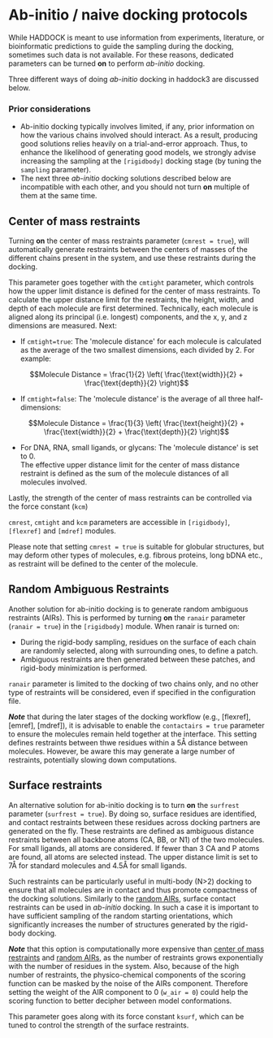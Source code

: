 # Ab-initio / naive docking protocols

While HADDOCK is meant to use information from experiments, literature, or bioinformatic predictions to guide the sampling during the docking, sometimes such data is not available.
For these reasons, dedicated parameters can be turned **on** to perform _ab-initio_ docking.

Three different ways of doing _ab-initio_ docking in haddock3 are discussed below.

### Prior considerations

- Ab-initio docking typically involves limited, if any, prior information on how the various chains involved should interact. As a result, producing good solutions relies heavily on a trial-and-error approach. Thus, to enhance the likelihood of generating good models, we strongly advise increasing the sampling at the `[rigidbody]` docking stage (by tuning the `sampling` parameter).
- The next three _ab-initio_ docking solutions described below are incompatible with each other, and you should not turn **on** multiple of them at the same time.

## Center of mass restraints

Turning **on** the center of mass restraints parameter (`cmrest = true`), will automatically generate restraints between the centers of masses of the different chains present in the system, and use these restraints during the docking.

This parameter goes together with the `cmtight` parameter, which controls how the upper limit distance is defined for the center of mass restraints.
To calculate the upper distance limit for the restraints, the height, width, and depth of each molecule are first determined. Technically, each molecule is aligned along its principal (i.e. longest) components, and the x, y, and z dimensions are measured. Next:

- If `cmtight=true`: The 'molecule distance' for each molecule is calculated as the average of the two smallest dimensions, each divided by 2. For example:

```math
Molecule Distance = \frac{1}{2} \left( \frac{\text{width}}{2} + \frac{\text{depth}}{2} \right)
```

- If `cmtight=false`: The 'molecule distance' is the average of all three half-dimensions:

```math
Molecule Distance = \frac{1}{3} \left( \frac{\text{height}}{2} + \frac{\text{width}}{2} + \frac{\text{depth}}{2} \right)
```

- For DNA, RNA, small ligands, or glycans: The 'molecule distance' is set to 0.  
  The effective upper distance limit for the center of mass distance restraint is defined as the sum of the molecule distances of all molecules involved.

Lastly, the strength of the center of mass restraints can be controlled via the force constant (`kcm`)

`cmrest`, `cmtight` and `kcm` parameters are accessible in `[rigidbody]`, `[flexref]` and `[mdref]` modules.

Please note that setting `cmrest = true` is suitable for globular structures, but may deform other types of molecules, e.g. fibrous proteins, long bDNA etc., as restraint will be defined to the center of the molecule.

## Random Ambiguous Restraints

Another solution for ab-initio docking is to generate random ambiguous restraints (AIRs).
This is performed by turning **on** the `ranair` parameter (`ranair = true`) in the `[rigidbody]` module.
When ranair is turned on:

- During the rigid-body sampling, residues on the surface of each chain are randomly selected, along with surrounding ones, to define a patch.
- Ambiguous restraints are then generated between these patches, and rigid-body minimization is performed.

`ranair` parameter is limited to the docking of two chains only, and no other type of restraints will be considered, even if specified in the configuration file.

**_Note_** that during the later stages of the docking workflow (e.g., [flexref], [emref], [mdref]), it is advisable to enable the `contactairs = true` parameter to ensure the molecules remain held together at the interface. This setting defines restraints between thwe residues within a 5Å distance between molecules. However, be aware this may generate a large number of restraints, potentially slowing down computations.

## Surface restraints

An alternative solution for ab-initio docking is to turn **on** the `surfrest` parameter (`surfrest = true`).
By doing so, surface residues are identified, and contact restraints between these residues across docking partners are generated on the fly.
These restraints are defined as ambiguous distance restraints between all backbone atoms (CA, BB, or N1) of the two molecules. For small ligands, all atoms are considered.
If fewer than 3 CA and P atoms are found, all atoms are selected instead.
The upper distance limit is set to 7Å for standard molecules and 4.5Å for small ligands.

Such restraints can be particularly useful in multi-body (N>2) docking to ensure that all molecules are in contact and thus promote compactness of the docking solutions.
Similarly to the [random AIRs](#random-ambiguous-restraints), surface contact restraints can be used in _ab-initio_ docking. In such a case it is important to have sufficient sampling of the random starting orientations, which significantly increases the number of structures generated by the rigid-body docking.

**_Note_** that this option is computationally more expensive than [center of mass restraints](#center-of-mass-restraints) and [random AIRs](#random-ambiguous-restraints), as the number of restraints grows exponentially with the number of residues in the system.
Also, because of the high number of restraints, the physico-chemical components of the scoring function can be masked by the noise of the AIRs component.
Therefore setting the weight of the AIR component to 0 (`w_air = 0`) could help the scoring function to better decipher between model conformations.

This parameter goes along with its force constant `ksurf`, which can be tuned to control the strength of the surface restraints.
